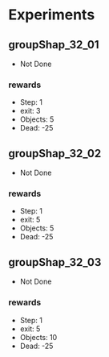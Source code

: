 # Experiments

## groupShap_32_01

- Not Done

### rewards
- Step: 1
- exit: 3
- Objects: 5
- Dead: -25

## groupShap_32_02

- Not Done

### rewards
- Step: 1
- exit: 5
- Objects: 5
- Dead: -25

## groupShap_32_03

- Not Done

### rewards
- Step: 1
- exit: 5
- Objects: 10
- Dead: -25